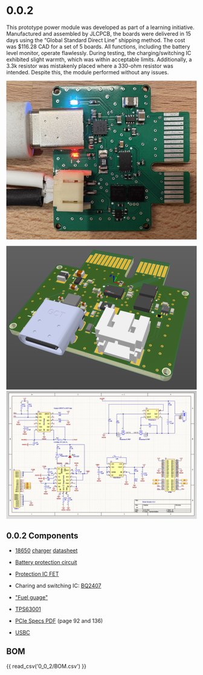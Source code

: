 # 0.0.2

This prototype power module was developed as part of a learning initiative. Manufactured and assembled by JLCPCB, the boards were delivered in 15 days using the “Global Standard Direct Line” shipping method. The cost was $116.28 CAD for a set of 5 boards. All functions, including the battery level monitor, operate flawlessly. During testing, the charging/switching IC exhibited slight warmth, which was within acceptable limits. Additionally, a 3.3k resistor was mistakenly placed where a 330-ohm resistor was intended. Despite this, the module performed without any issues.

![alt text](0_0_2/thumbnail.jpg)

![alt text](0_0_2/powerdec2.png)
![alt text](0_0_2/schdec2.png)

## 0.0.2 Components

- [18650](https://old.reddit.com/r/18650masterrace/comments/qp21o8/buying_18650_batteries_start_here/) [charger](https://www.reddit.com/r/18650masterrace/comments/1gqk8iy/recommendations_for_a_battery_charger/) [datasheet](https://cdn.shopify.com/s/files/1/0481/9678/0183/files/samsung_25r_data_sheet.pdf?v=1605015771)

- [Battery protection circuit](https://www.ti.com/lit/ds/symlink/bq2970.pdf?ts=1731982692134&ref_url=https%253A%252F%252Fwww.ti.com%252Fproduct%252FBQ2970%252Fpart-details%252FBQ29700DSER)

- [Protection IC FET](https://www.ti.com/lit/ds/symlink/csd16406q3.pdf?ts=1732143396551&ref_url=https%253A%252F%252Fwww.google.com%252F)

- Charing and switching IC: [BQ2407](https://www.ti.com/lit/ds/symlink/bq24074.pdf)

- ["Fuel guage"](https://www.ti.com/lit/ds/symlink/bq27441-g1.pdf?ts=1731917229522&ref_url=https%253A%252F%252Fwww.ti.com%252Fproduct%252FBQ27441-G1%253FkeyMatch%253DBQ27441-G1A%2526tisearch%253Duniversal_search)

- [TPS63001](https://www.ti.com/lit/ds/symlink/tps63001.pdf?ts=1732948086043&ref_url=https%253A%252F%252Fwww.ti.com%252Fproduct%252FTPS63001%253Fqgpn%253Dtps63001)

- [PCIe Specs PDF](0_0_2/pcie.pdf) (page 92 and 136)

- [USBC](https://www.digikey.ca/en/models/9859662)

## BOM

{{ read_csv('0_0_2/BOM.csv') }}
